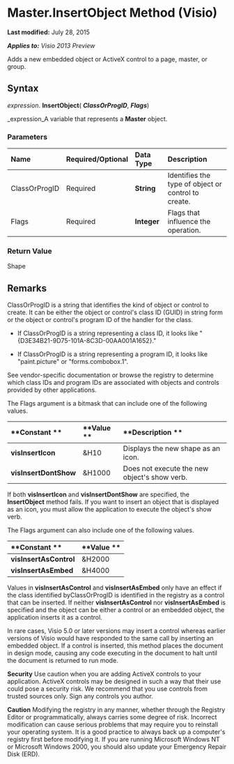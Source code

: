 
# Master.InsertObject Method (Visio)

 **Last modified:** July 28, 2015

 _**Applies to:** Visio 2013 Preview_

Adds a new embedded object or ActiveX control to a page, master, or group.


## Syntax

 _expression_. **InsertObject**( **_ClassOrProgID_**,  **_Flags_**)

 _expression_A variable that represents a  **Master** object.


### Parameters



|**Name**|**Required/Optional**|**Data Type**|**Description**|
|:-----|:-----|:-----|:-----|
|ClassOrProgID|Required| **String**|Identifies the type of object or control to create.|
|Flags|Required| **Integer**|Flags that influence the operation.|

### Return Value

Shape


## Remarks

ClassOrProgID is a string that identifies the kind of object or control to create. It can be either the object or control's class ID (GUID) in string form or the object or control's program ID of the handler for the class.




- If ClassOrProgID is a string representing a class ID, it looks like "{D3E34B21-9D75-101A-8C3D-00AA001A1652}."
    
- If ClassOrProgID is a string representing a program ID, it looks like "paint.picture" or "forms.combobox.1".
    


See vendor-specific documentation or browse the registry to determine which class IDs and program IDs are associated with objects and controls provided by other applications.

The Flags argument is a bitmask that can include one of the following values.



|**Constant **|**Value **|**Description **|
|:-----|:-----|:-----|
| **visInsertIcon**|&amp;H10|Displays the new shape as an icon.|
| **visInsertDontShow**|&amp;H1000|Does not execute the new object's show verb.|
If both  **visInsertIcon** and **visInsertDontShow** are specified, the **InsertObject** method fails. If you want to insert an object that is displayed as an icon, you must allow the application to execute the object's show verb.

The Flags argument can also include one of the following values.



|**Constant **|**Value **|
|:-----|:-----|
| **visInsertAsControl**|&amp;H2000|
| **visInsertAsEmbed**|&amp;H4000|
Values in  **visInsertAsControl** and **visInsertAsEmbed** only have an effect if the class identified byClassOrProgID is identified in the registry as a control that can be inserted. If neither **visInsertAsControl** nor **visInsertAsEmbed** is specified and the object can be either a control or an embedded object, the application inserts it as a control.

In rare cases, Visio 5.0 or later versions may insert a control whereas earlier versions of Visio would have responded to the same call by inserting an embedded object. If a control is inserted, this method places the document in design mode, causing any code executing in the document to halt until the document is returned to run mode.

 **Security** Use caution when you are adding ActiveX controls to your application. ActiveX controls may be designed in such a way that their use could pose a security risk. We recommend that you use controls from trusted sources only. Sign any controls you author.


 **Caution**   Modifying the registry in any manner, whether through the Registry Editor or programmatically, always carries some degree of risk. Incorrect modification can cause serious problems that may require you to reinstall your operating system. It is a good practice to always back up a computer's registry first before modifying it. If you are running Microsoft Windows NT or Microsoft Windows 2000, you should also update your Emergency Repair Disk (ERD).

